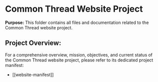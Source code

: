 # Common Thread Website Project

**Purpose:** This folder contains all files and documentation related to the Common Thread website project.

## Project Overview:

For a comprehensive overview, mission, objectives, and current status of the Common Thread website project, please refer to its dedicated project manifest:

*   [[website-manifest]]